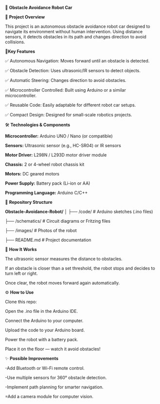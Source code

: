 🤖 **Obstacle Avoidance Robot Car**

📌 **Project Overview**

This project is an autonomous obstacle avoidance robot car designed to navigate its environment without human intervention. Using distance sensors, it detects obstacles in its path and changes direction to avoid collisions.

🚗**Key Features**

✅ Autonomous Navigation: Moves forward until an obstacle is detected.

✅ Obstacle Detection: Uses ultrasonic/IR sensors to detect objects.

✅ Automatic Steering: Changes direction to avoid obstacles.

✅ Microcontroller Controlled: Built using Arduino or a similar microcontroller.

✅ Reusable Code: Easily adaptable for different robot car setups.

✅ Compact Design: Designed for small-scale robotics projects.

🛠️ **Technologies & Components**

**Microcontroller:** Arduino UNO / Nano (or compatible)

**Sensors:** Ultrasonic sensor (e.g., HC-SR04) or IR sensors

**Motor Driver:** L298N / L293D motor driver module

**Chassis:** 2 or 4-wheel robot chassis kit

**Motors:** DC geared motors

**Power Supply:** Battery pack (Li-ion or AA)

**Programming Language:** Arduino C/C++

📂 **Repository Structure**

**Obstacle-Avoidance-Robot/**
│
├── /code/           # Arduino sketches (.ino files)

├── /schematics/     # Circuit diagrams or Fritzing files

├── /images/         # Photos of the robot

├── README.md        # Project documentation

🚦 **How It Works**

The ultrasonic sensor measures the distance to obstacles.

If an obstacle is closer than a set threshold, the robot stops and decides to turn left or right.

Once clear, the robot moves forward again automatically.

⚙️ **How to Use**

Clone this repo:

Open the .ino file in the Arduino IDE.

Connect the Arduino to your computer.

Upload the code to your Arduino board.

Power the robot with a battery pack.

Place it on the floor — watch it avoid obstacles!

✨ **Possible Improvements**

-Add Bluetooth or Wi-Fi remote control.

-Use multiple sensors for 360° obstacle detection.

-Implement path planning for smarter navigation.

=Add a camera module for computer vision.
